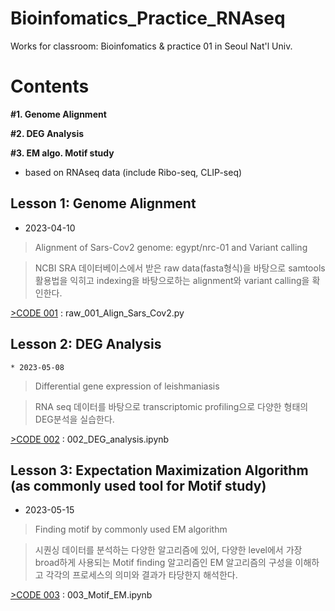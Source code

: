 # Bioinfomatics_Practice_RNAseq
Works for classroom: Bioinfomatics &amp; practice 01 in Seoul Nat'l Univ. 

  # Contents
  **#1. Genome Alignment**
  
  **#2. DEG Analysis**
  
  **#3. EM algo. Motif study**
  
  * based on RNAseq data (include Ribo-seq, CLIP-seq)

  ## Lesson 1: Genome Alignment
  * 2023-04-10 
  > Alignment of Sars-Cov2 genome: egypt/nrc-01 and Variant calling
  
  > NCBI SRA 데이터베이스에서 받은 raw data(fasta형식)을 바탕으로 samtools 활용법을 익히고 indexing을 바탕으로하는 alignment와 variant calling을 확인한다. 
  
[>CODE 001](https://github.com/WoobeenJeong/Bioinfomatics_Practice_RNAseq/blob/main/raw_001_Align_Sars_Cov2.py)
  : raw_001_Align_Sars_Cov2.py
  
  ## Lesson 2: DEG Analysis
    * 2023-05-08
  > Differential gene expression of leishmaniasis

  > RNA seq 데이터를 바탕으로 transcriptomic profiling으로 다양한 형태의 DEG분석을 실습한다. 

[>CODE 002](https://github.com/WoobeenJeong/Bioinfomatics_Practice_RNAseq/blob/main/002_DEG_analysis.ipynb)
    : 002_DEG_analysis.ipynb

  
  ## Lesson 3: Expectation Maximization Algorithm  <br/> (as commonly used tool for Motif study) 
  * 2023-05-15
  > Finding motif by commonly used EM algorithm
  
  > 시퀀싱 데이터를 분석하는 다양한 알고리즘에 있어, 다양한 level에서 가장 broad하게 사용되는 Motif finding 알고리즘인 EM 알고리즘의 구성을 이해하고 각각의 프로세스의 의미와 결과가 타당한지 해석한다.
  
   [>CODE 003](https://github.com/WoobeenJeong/Bioinfomatics_Practice_RNAseq/blob/main/003_Motif_EM.ipynb)
  : 003_Motif_EM.ipynb
